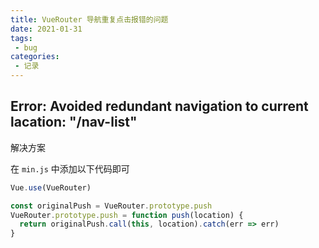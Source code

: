 ```yaml
---
title: VueRouter 导航重复点击报错的问题
date: 2021-01-31
tags:
 - bug
categories: 
 - 记录
---
```


## Error: Avoided redundant navigation to current lacation: "/nav-list"

解决方案

在 ``min.js`` 中添加以下代码即可

```js
Vue.use(VueRouter)

const originalPush = VueRouter.prototype.push
VueRouter.prototype.push = function push(location) {
  return originalPush.call(this, location).catch(err => err)
}
```

<Vssue :title="$title" />
